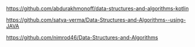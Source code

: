 https://github.com/abdurakhmonoff/data-structures-and-algorithms-kotlin

https://github.com/satya-verma/Data-Structures-and-Algorithms--using-JAVA

https://github.com/nimrod46/Data-Structures-and-Algorithms
